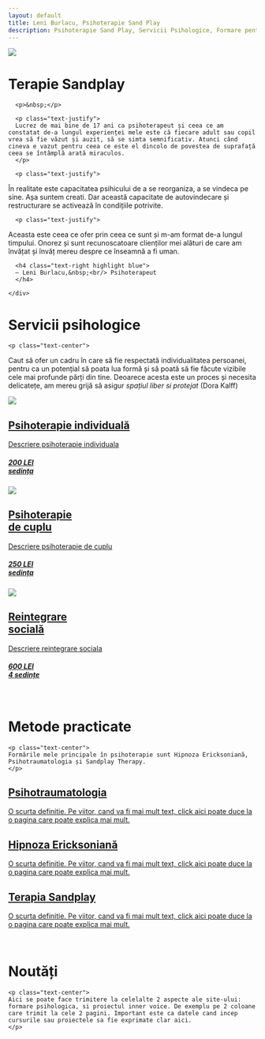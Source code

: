 ```yaml
---
layout: default
title: Leni Burlacu, Psihoterapie Sand Play
description: Psihoterapie Sand Play, Servicii Psihologice, Formare pentru Pshologi
---
```



<div class="container home text-center">
   <img src="/assets/img/banner-1.jpg">
   <h1>Terapie Sandplay</h1>
</div>

<div class="container light-bg-1">
  <div class="row">
    <div class="col-2-of-3 center">

      <p>&nbsp;</p>

      <p class="text-justify">
      Lucrez de mai bine de 17 ani ca psihoterapeut și ceea ce am constatat de-a lungul experienței mele este că fiecare adult sau copil vrea să fie văzut și auzit, să se simta semnificativ. Atunci când cineva e vazut pentru ceea ce este el dincolo de povestea de suprafață ceea se întâmplă arată miraculos.
      </p>

      <p class="text-justify">
 În realitate este capacitatea psihicului de a se reorganiza, a se vindeca pe sine. Așa suntem creati. Dar această capacitate de autovindecare  și restructurare se activează în condițiile potrivite.
      </p>

      <p class="text-justify">
Aceasta este ceea ce ofer prin ceea ce sunt și m-am format de-a lungul timpului. Onorez și sunt recunoscatoare clienților mei alături de care am învățat și învăț mereu despre ce înseamnă a fi uman.
      </p>

      <h4 class="text-right highlight blue">
      — Leni Burlacu,&nbsp;<br/> Psihoterapeut
      </h4>

    </div>
  </div>
</div>



<div class="container services light-bg-2">

  <div class="row">
    <h1 class="text-center">Servicii psihologice</h1>

    <p class="text-center">
 Caut să ofer un cadru în care să fie respectată individualitatea persoanei, pentru ca un potențial să poata lua formă și să poată să fie făcute vizibile cele mai profunde părți din tine.  Deoarece acesta este un proces și necesita delicatețe, am mereu grijă să asigur <i>spațiul liber si protejat</i> (Dora Kalff)
    </p>
  </div>

  <div class="row text-center">
    <div class="col-1-of-3">
      <a href="servicii.html#individual" target="_blank">
        <img src="/assets/img/therapy.jpg">
        <h2>Psihoterapie individuală</h2>
        <p class="text-center">
        Descriere psihoterapie individuala
        </p>
        <h5 class="text-center orange">200 LEI<br/>sedința</h5>
      </a>
    </div>
    <div class="col-1-of-3">
      <a href="servicii.html#cuplu" target="_blank">
        <img src="/assets/img/couple-therapy.jpg">
        <h2>Psihoterapie<br/> de cuplu</h2>
        <p class="text-center">
        Descriere psihoterapie de cuplu
        </p>
        <h5 class="text-center orange">250 LEI<br/>sedința</h5>
      </a>
    </div>
    <div class="col-1-of-3">
      <a href="servicii.html#reintegrare" target="_blank">
        <img src="/assets/img/social.jpg">
        <h2>Reintegrare<br/> socială</h2>
        <p class="text-center">
        Descriere reintegrare sociala
        </p>
        <h5 class="text-center orange">600 LEI<br/>4 sedințe</h5>
      </a>
    </div>
  </div>
  <div class="row">
  <p>&nbsp;</p>
  </div>


</div>

<div class="container services white-bg">

  <div class="row">
    <h1 class="text-center">Metode practicate</h1>

    <p class="text-center">
    Formările mele principale în psihoterapie sunt Hipnoza Ericksoniană, Psihotraumatologia și Sandplay Therapy.
    </p>
  </div>

  <div class="row text-center">
    <div class="col-1-of-3">
      <a href="servicii.html#terapie" target="_blank">
        <i class="fa fa-eye blue" aria-hidden="true"></i>
        <h2 class="dark">Psihotraumatologia</h2>
        <p class="text-center dark">
        O scurta definitie. Pe viitor, cand va fi mai mult text, click aici poate duce la o pagina care poate explica mai mult.
        </p>
      </a>
    </div>
    <div class="col-1-of-3">
      <a href="hipnoza.html" target="_blank">
        <i class="fa fa-spinner blue" aria-hidden="true"></i>
        <h2 class="dark">Hipnoza Ericksoniană</h2>
        <p class="text-center dark">
        O scurta definitie. Pe viitor, cand va fi mai mult text, click aici poate duce la o pagina care poate explica mai mult.
        </p>
      </a>
    </div>
    <div class="col-1-of-3">
      <a href="sandplay.html" target="_blank">
        <i class="fa fa-hourglass blue" aria-hidden="true"></i>
        <h2 class="dark">Terapia Sandplay</h2>
        <p class="text-center dark">
        O scurta definitie. Pe viitor, cand va fi mai mult text, click aici poate duce la o pagina care poate explica mai mult.
        </p>
      </a>
    </div>
  </div>

  <div class="row">
  <p>&nbsp;</p>
  </div>

</div>


<div class="container mid-bg">

  <div class="row">
    <h1 class="text-center">Noutăți</h1>

    <p class="text-center">
    Aici se poate face trimitere la celelalte 2 aspecte ale site-ului: formare psihologica, si proiectul inner voice. De exemplu pe 2 coloane care trimit la cele 2 pagini. Important este ca datele cand incep cursurile sau proiectele sa fie exprimate clar aici.
    </p>
  </div>

  <div class="row">
  <p>&nbsp;</p>
  </div>

</div>




